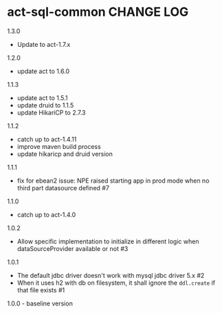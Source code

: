 # act-sql-common CHANGE LOG

1.3.0
* Update to act-1.7.x

1.2.0
* update act to 1.6.0

1.1.3
* update act to 1.5.1
* update druid to 1.1.5
* update HikariCP to 2.7.3

1.1.2
* catch up to act-1.4.11
* improve maven build process
* update hikaricp and druid version

1.1.1
* fix for ebean2 issue: NPE raised starting app in prod mode when no third part datasource defined #7

1.1.0
* catch up to act-1.4.0

1.0.2
- Allow specific implementation to initialize in different logic when dataSourceProvider available or not #3 

1.0.1
- The default jdbc driver doesn't work with mysql jdbc driver 5.x #2 
- When it uses h2 with db on filesystem, it shall ignore the `ddl.create` if that file exists #1 

1.0.0 - baseline version
